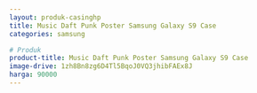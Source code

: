 ```yaml
---
layout: produk-casinghp
title: Music Daft Punk Poster Samsung Galaxy S9 Case
categories: samsung

# Produk
product-title: Music Daft Punk Poster Samsung Galaxy S9 Case
image-drive: 1zh8Bn8zg6D4Tl5BqoJ0VQ3jhibFAEx8J
harga: 90000
---
```

